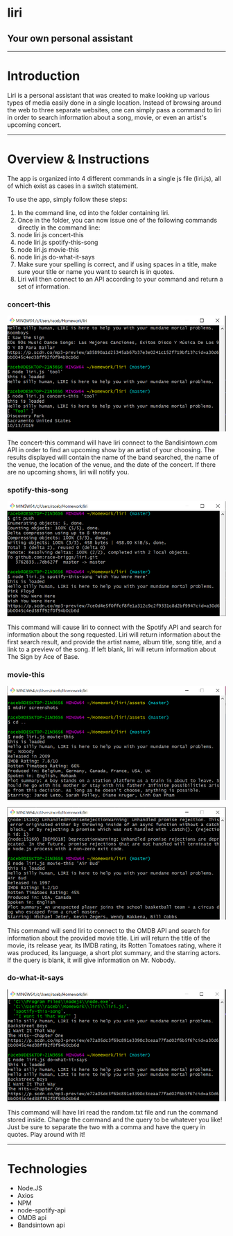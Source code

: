 # liri
## Your own personal assistant
----------------------------------------------------------------------------------------------------------------------------------------

# Introduction

Liri is a personal assistant that was created to make looking up various types of media easily done in a single location. Instead of browsing around the web to three separate websites, one can simply pass a command to liri in order to search information about a song, movie, or even an artist's upcoming concert.

----------------------------------------------------------------------------------------------------------------------------------------

# Overview & Instructions

The app is organized into 4 different commands in a single js file (liri.js), all of which exist as cases in a switch statement.

To use the app, simply follow these steps:

1. In the command line, cd into the folder containing liri.
1. Once in the folder, you can now issue one of the following commands directly in the command line:
  1. node liri.js concert-this <artist name>
  1. node liri.js spotify-this-song <song name>
  1. node liri.js movie-this <movie title>
  1. node liri.js do-what-it-says
1. Make sure your spelling is correct, and if using spaces in a title, make sure your title or name you want to search is in quotes.
1. Liri will then connect to an API according to your command and return a set of information.
  
### concert-this

![concert-this example](/assets/screenshots/concert-this.png)

The concert-this command will have liri connect to the Bandisintown.com API in order to find an upcoming show by an artist of your choosing. The results displayed will contain the name of the band searched, the name of the venue, the location of the venue, and the date of the concert. If there are no upcoming shows, liri will notify you.

### spotify-this-song

![spotify-this-song example](/assets/screenshots/spotify-this.png)

This command will cause liri to connect with the Spotify API and search for information about the song requested. Liri will return information about the first search result, and provide the artist name, album title, song title, and a link to a preview of the song. If left blank, liri will return information about The Sign by Ace of Base.

### movie-this

![movie-this example](/assets/screenshots/movie-this.png)

![movie-this example](/assets/screenshots/movie-this-search.png)

This command will send liri to connect to the OMDB API and search for information about the provided movie title. Liri will return the title of the movie, its release year, its IMDB rating, its Rotten Tomatoes rating, where it was produced, its language, a short plot summary, and the starring actors. If the query is blank, it will give information on Mr. Nobody.

### do-what-it-says

![do-what-it-says example](/assets/screenshots/do-what-it-says.png)

This command will have liri read the random.txt file and run the command stored inside. Change the command and the query to be whatever you like! Just be sure to separate the two with a comma and have the query in quotes. Play around with it!

----------------------------------------------------------------------------------------------------------------------------------------

# Technologies

* Node.JS
* Axios
* NPM
* node-spotify-api
* OMDB api
* Bandsintown api
